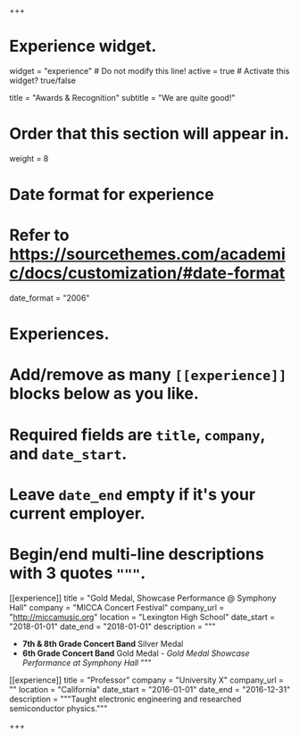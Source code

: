 +++
# Experience widget.
widget = "experience"  # Do not modify this line!
active = true  # Activate this widget? true/false

title = "Awards & Recognition"
subtitle = "We are quite good!"

# Order that this section will appear in.
weight = 8

# Date format for experience
#   Refer to https://sourcethemes.com/academic/docs/customization/#date-format
date_format = "2006"

# Experiences.
#   Add/remove as many `[[experience]]` blocks below as you like.
#   Required fields are `title`, `company`, and `date_start`.
#   Leave `date_end` empty if it's your current employer.
#   Begin/end multi-line descriptions with 3 quotes `"""`.
[[experience]]
  title = "Gold Medal, Showcase Performance @ Symphony Hall"
  company = "MICCA Concert Festival"
  company_url = "http://miccamusic.org"
  location = "Lexington High School"
  date_start = "2018-01-01"
  date_end = "2018-01-01"
  description = """

  * **7th & 8th Grade Concert Band** Silver Medal
  * **6th Grade Concert Band** Gold Medal - *Gold Medal Showcase Performance at Symphony Hall*
  """

[[experience]]
  title = "Professor"
  company = "University X"
  company_url = ""
  location = "California"
  date_start = "2016-01-01"
  date_end = "2016-12-31"
  description = """Taught electronic engineering and researched semiconductor physics."""

+++

